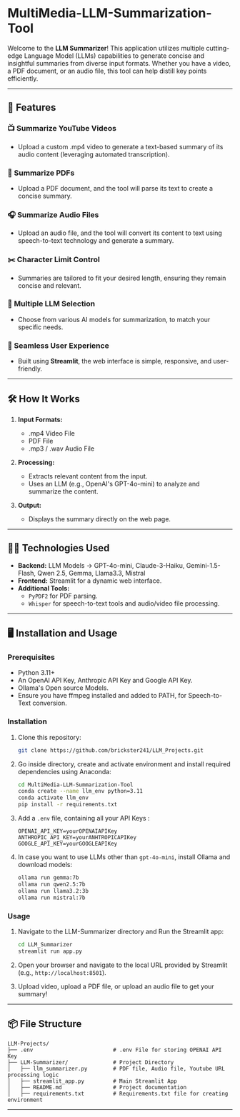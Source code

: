 # MultiMedia-LLM-Summarization-Tool

Welcome to the **LLM Summarizer**! This application utilizes multiple cutting-edge Language Model (LLMs) capabilities to generate concise and insightful summaries from diverse input formats. Whether you have a video, a PDF document, or an audio file, this tool can help distill key points efficiently.

---

## 🚀 Features

### 📺 Summarize YouTube Videos
- Upload a custom .mp4 video to generate a text-based summary of its audio content (leveraging automated transcription).

### 📄 Summarize PDFs
- Upload a PDF document, and the tool will parse its text to create a concise summary.

### 🎧 Summarize Audio Files
- Upload an audio file, and the tool will convert its content to text using speech-to-text technology and generate a summary.

### ✂️ Character Limit Control
- Summaries are tailored to fit your desired length, ensuring they remain concise and relevant.

### 🤖 Multiple LLM Selection
- Choose from various AI models for summarization, to match your specific needs.

### 🌈 Seamless User Experience
- Built using **Streamlit**, the web interface is simple, responsive, and user-friendly.

---

## 🛠️ How It Works

1. **Input Formats:**
   - .mp4 Video File
   - PDF File
   - .mp3 / .wav Audio File

2. **Processing:**
   - Extracts relevant content from the input.
   - Uses an LLM (e.g., OpenAI's GPT-4o-mini) to analyze and summarize the content.

3. **Output:**
   - Displays the summary directly on the web page.

---

## 🧑‍💻 Technologies Used

- **Backend:** LLM Models ->  GPT-4o-mini, Claude-3-Haiku, Gemini-1.5-Flash, Qwen 2.5, Gemma, Llama3.3, Mistral
- **Frontend:** Streamlit for a dynamic web interface.
- **Additional Tools:**
  - `PyPDF2` for PDF parsing.
  - `Whisper` for speech-to-text tools and audio/video file processing.

---

## 🖥️ Installation and Usage

### Prerequisites
- Python 3.11+
- An OpenAI API Key, Anthropic API Key and Google API Key.
- Ollama's Open source Models.
- Ensure you have ffmpeg installed and added to PATH, for Speech-to-Text conversion.

### Installation

1. Clone this repository:
   ```bash
   git clone https://github.com/brickster241/LLM_Projects.git
   ```

2. Go inside directory, create and activate environment and install required dependencies using Anaconda:
   ```bash
   cd MultiMedia-LLM-Summarization-Tool
   conda create --name llm_env python=3.11
   conda activate llm_env
   pip install -r requirements.txt
   ```

3. Add a `.env` file, containing all your API Keys : 
   ```code
   OPENAI_API_KEY=yourOPENAIAPIKey
   ANTHROPIC_API_KEY=yourANHTROPICAPIKey
   GOOGLE_API_KEY=yourGOOGLEAPIKey
   ```

4. In case you want to use LLMs other than `gpt-4o-mini`, install Ollama and download models: 
   ```bash
   ollama run gemma:7b
   ollama run qwen2.5:7b
   ollama run llama3.2:3b
   ollama run mistral:7b
   ```

### Usage

1. Navigate to the LLM-Summarizer directory and Run the Streamlit app:
   ```bash
   cd LLM_Summarizer
   streamlit run app.py
   ```

2. Open your browser and navigate to the local URL provided by Streamlit (e.g., `http://localhost:8501`).

3. Upload video, upload a PDF file, or upload an audio file to get your summary!

---

## 📦 File Structure

```plaintext
LLM-Projects/
├── .env                         # .env File for storing OPENAI API Key
├── LLM-Summarizer/              # Project Directory
│   ├── llm_summarizer.py        # PDF file, Audio file, Youtube URL processing logic
│   ├── streamlit_app.py         # Main Streamlit App
│   ├── README.md                # Project documentation
│   ├── requirements.txt         # Requirements.txt file for creating environment
```

---
